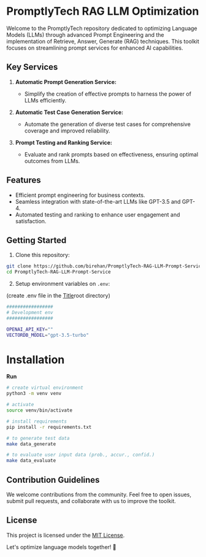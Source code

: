# PromptlyTech RAG LLM Optimization

Welcome to the PromptlyTech repository dedicated to optimizing Language Models (LLMs) through advanced Prompt Engineering and the implementation of Retrieve, Answer, Generate (RAG) techniques. This toolkit focuses on streamlining prompt services for enhanced AI capabilities.

## Key Services
1. **Automatic Prompt Generation Service:**
   - Simplify the creation of effective prompts to harness the power of LLMs efficiently.

2. **Automatic Test Case Generation Service:**
   - Automate the generation of diverse test cases for comprehensive coverage and improved reliability.

3. **Prompt Testing and Ranking Service:**
   - Evaluate and rank prompts based on effectiveness, ensuring optimal outcomes from LLMs.

## Features
- Efficient prompt engineering for business contexts.
- Seamless integration with state-of-the-art LLMs like GPT-3.5 and GPT-4.
- Automated testing and ranking to enhance user engagement and satisfaction.

## Getting Started

1. Clone this repository:

```sh
git clone https://github.com/birehan/PromptlyTech-RAG-LLM-Prompt-Service.git
cd PromptlyTech-RAG-LLM-Prompt-Service
```

2. Setup environment variables on `.env`:

(create .env file in the [Title](Makefile)root directory)

```bash
#################
# Development env
#################

OPENAI_API_KEY=""
VECTORDB_MODEL="gpt-3.5-turbo"
```


# Installation

**Run**

```bash
# create virtual environment
python3 -m venv venv

# activate
source venv/bin/activate

# install requirements
pip install -r requirements.txt

# to generate test data
make data_generate

# to evaluate user input data (prob., accur., confid.)
make data_evaluate
```

## Contribution Guidelines
We welcome contributions from the community. Feel free to open issues, submit pull requests, and collaborate with us to improve the toolkit.

## License
This project is licensed under the [MIT License](LICENSE.md).

Let's optimize language models together! 🚀
